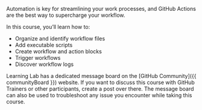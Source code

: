 Automation is key for streamlining your work processes, and GitHub Actions are the best way to supercharge your workflow.

In this course, you’ll learn how to:

- Organize and identify workflow files
- Add executable scripts
- Create workflow and action blocks
- Trigger workflows
- Discover workflow logs

Learning Lab has a dedicated message board on the [GitHub Community]({{ communityBoard }}) website. If you want to discuss this course with GitHub Trainers or other participants, create a post over there. The message board can also be used to troubleshoot any issue you encounter while taking this course.
